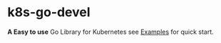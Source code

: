 # k8s-go-devel
**A Easy to use** Go Library for Kubernetes see [Examples](https://github.com/thekubeworld/k8devel/tree/main/examples) for quick start.

